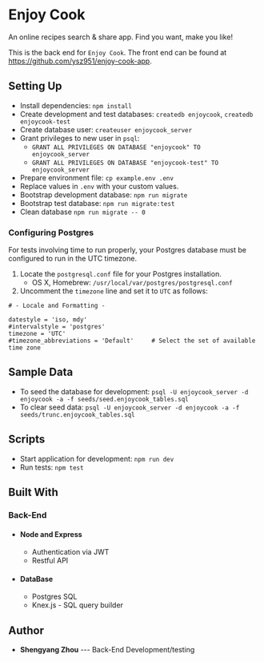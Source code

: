 # Enjoy Cook
An online recipes search & share app. Find you want, make you like!

This is the back end for `Enjoy Cook`. The front end can be found at https://github.com/ysz951/enjoy-cook-app.

## Setting Up

- Install dependencies: `npm install`
- Create development and test databases: `createdb enjoycook`, `createdb enjoycook-test`
- Create database user: `createuser enjoycook_server`
- Grant privileges to new user in `psql`:
  - `GRANT ALL PRIVILEGES ON DATABASE "enjoycook" TO enjoycook_server`
  - `GRANT ALL PRIVILEGES ON DATABASE "enjoycook-test" TO enjoycook_server`
- Prepare environment file: `cp example.env .env`
- Replace values in `.env` with your custom values.
- Bootstrap development database: `npm run migrate`
- Bootstrap test database: `npm run migrate:test`
- Clean database `npm run migrate -- 0`

### Configuring Postgres

For tests involving time to run properly, your Postgres database must be configured to run in the UTC timezone.

1. Locate the `postgresql.conf` file for your Postgres installation.
    - OS X, Homebrew: `/usr/local/var/postgres/postgresql.conf`
2. Uncomment the `timezone` line and set it to `UTC` as follows:

```
# - Locale and Formatting -

datestyle = 'iso, mdy'
#intervalstyle = 'postgres'
timezone = 'UTC'
#timezone_abbreviations = 'Default'     # Select the set of available time zone
```

## Sample Data

- To seed the database for development: `psql -U enjoycook_server -d enjoycook -a -f seeds/seed.enjoycook_tables.sql`
- To clear seed data: `psql -U enjoycook_server -d enjoycook -a -f seeds/trunc.enjoycook_tables.sql`

## Scripts

- Start application for development: `npm run dev`
- Run tests: `npm test`

## Built With
### Back-End
* #### Node and Express
  * Authentication via JWT
  * Restful API
* #### DataBase
  * Postgres SQL
  * Knex.js - SQL query builder

## Author
* **Shengyang Zhou** --- Back-End Development/testing
